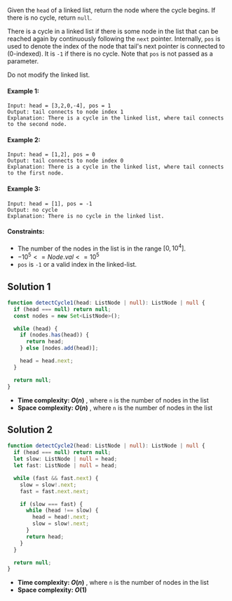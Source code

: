 Given the `head` of a linked list, return the node where the cycle begins. If there is no cycle, return `null`.

There is a cycle in a linked list if there is some node in the list that can be reached again by continuously following the `next` pointer. Internally, `pos` is used to denote the index of the node that tail's next pointer is connected to (0-indexed). It is `-1` if there is no cycle. Note that `pos` is not passed as a parameter.

Do not modify the linked list.

#### Example 1:

```
Input: head = [3,2,0,-4], pos = 1
Output: tail connects to node index 1
Explanation: There is a cycle in the linked list, where tail connects to the second node.
```

#### Example 2:

```
Input: head = [1,2], pos = 0
Output: tail connects to node index 0
Explanation: There is a cycle in the linked list, where tail connects to the first node.
```

#### Example 3:

```
Input: head = [1], pos = -1
Output: no cycle
Explanation: There is no cycle in the linked list.
```

#### Constraints:

- The number of the nodes in the list is in the range $[0, 10^4]$.
- $-10^5 <= Node.val <= 10^5$
- `pos` is `-1` or a valid index in the linked-list.

## Solution 1

```ts
function detectCycle1(head: ListNode | null): ListNode | null {
  if (head === null) return null;
  const nodes = new Set<ListNode>();

  while (head) {
    if (nodes.has(head)) {
      return head;
    } else [nodes.add(head)];

    head = head.next;
  }

  return null;
}
```

- **Time complexity: $O(n)$** , where `n` is the number of nodes in the list
- **Space complexity: $O(n)$** , where `n` is the number of nodes in the list

## Solution 2

```ts
function detectCycle2(head: ListNode | null): ListNode | null {
  if (head === null) return null;
  let slow: ListNode | null = head;
  let fast: ListNode | null = head;

  while (fast && fast.next) {
    slow = slow!.next;
    fast = fast.next.next;

    if (slow === fast) {
      while (head !== slow) {
        head = head!.next;
        slow = slow!.next;
      }
      return head;
    }
  }

  return null;
}
```

- **Time complexity: $O(n)$** , where `n` is the number of nodes in the list
- **Space complexity: $O(1)$**
